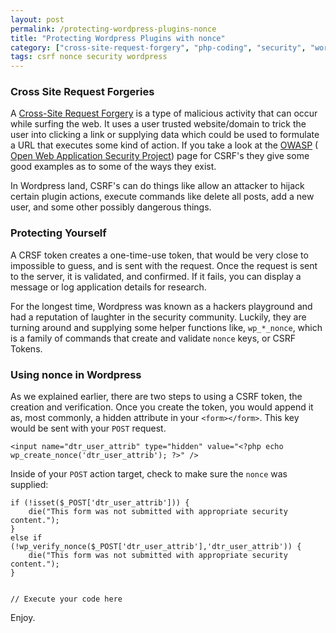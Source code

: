 ```yaml
---
layout: post
permalink: /protecting-wordpress-plugins-nonce
title: "Protecting Wordpress Plugins with nonce"
category: ["cross-site-request-forgery", "php-coding", "security", "wordpress-coding"]
tags: csrf nonce security wordpress
---
```

### Cross Site Request Forgeries

A [Cross-Site Request Forgery](http://en.wikipedia.org/wiki/Cross-site_request_forgery) is a type of malicious activity that can occur while surfing the web. It uses a user trusted website/domain to trick the user into clicking a link or supplying data which could be used to formulate a URL that executes some kind of action. If you take a look at the [OWASP](https://www.owasp.org/index.php/Cross-Site_Request_Forgery_(CSRF)) ( [Open Web Application Security Project](https://www.owasp.org/index.php/Cross-Site_Request_Forgery_(CSRF))) page for CSRF's they give some good examples as to some of the ways they exist.

In Wordpress land, CSRF's can do things like allow an attacker to hijack certain plugin actions, execute commands like delete all posts, add a new user, and some other possibly dangerous things.

### Protecting Yourself

A CRSF token creates a one-time-use token, that would be very close to impossible to guess, and is sent with the request. Once the request is sent to the server, it is validated, and confirmed. If it fails, you can display a message or log application details for research.

For the longest time, Wordpress was known as a hackers playground and had a reputation of laughter in the security community. Luckily, they are turning around and supplying some helper functions like, `wp_*_nonce`, which is a family of commands that create and validate `nonce` keys, or CSRF Tokens.

### Using nonce in Wordpress

As we explained earlier, there are two steps to using a CSRF token, the creation and verification. Once you create the token, you would append it as, most commonly, a hidden attribute in your `<form></form>`. This key would be sent with your `POST` request.

    <input name="dtr_user_attrib" type="hidden" value="<?php echo wp_create_nonce('dtr_user_attrib'); ?>" />

Inside of your `POST` action target, check to make sure the `nonce` was supplied:

    if (!isset($_POST['dtr_user_attrib'])) {
        die("This form was not submitted with appropriate security content.");
    }
    else if (!wp_verify_nonce($_POST['dtr_user_attrib'],'dtr_user_attrib')) {
        die("This form was not submitted with appropriate security content.");
    }
    
    
    // Execute your code here

Enjoy.

